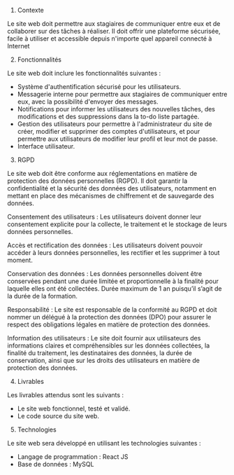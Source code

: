 1) Contexte

Le site web doit permettre aux stagiaires de communiquer entre eux et de collaborer sur des tâches à réaliser. Il doit offrir une plateforme sécurisée, facile à utiliser et accessible depuis n'importe quel appareil connecté à Internet


2) Fonctionnalités

Le site web doit inclure les fonctionnalités suivantes :

- Système d'authentification sécurisé pour les utilisateurs.
- Messagerie interne pour permettre aux stagiaires de communiquer entre eux, avec la possibilité d'envoyer des messages.
- Notifications pour informer les utilisateurs des nouvelles tâches, des modifications et des suppressions dans la to-do liste partagée.
- Gestion des utilisateurs pour permettre à l'administrateur du site de créer, modifier et supprimer des comptes d'utilisateurs, et pour permettre aux utilisateurs de modifier leur profil et leur mot de passe.
- Interface utilisateur.
3) RGPD

Le site web doit être conforme aux réglementations en matière de protection des données personnelles (RGPD). Il doit garantir la confidentialité et la sécurité des données des utilisateurs, notamment en mettant en place des mécanismes de chiffrement et de sauvegarde des données.

Consentement des utilisateurs : Les utilisateurs doivent donner leur consentement explicite pour la collecte, le traitement et le stockage de leurs données personnelles.

Accès et rectification des données : Les utilisateurs doivent pouvoir accéder à leurs données personnelles, les rectifier et les supprimer à tout moment.

Conservation des données : Les données personnelles doivent être conservées pendant une durée limitée et proportionnelle à la finalité pour laquelle elles ont été collectées. Durée maximum de 1 an puisqu’il s’agit de la durée de la formation.

Responsabilité : Le site est responsable de la conformité au RGPD et doit nommer un délégué à la protection des données (DPO) pour assurer le respect des obligations légales en matière de protection des données.

Information des utilisateurs : Le site doit fournir aux utilisateurs des informations claires et compréhensibles sur les données collectées, la finalité du traitement, les destinataires des données, la durée de conservation, ainsi que sur les droits des utilisateurs en matière de protection des données.

4) Livrables

Les livrables attendus sont les suivants :

- Le site web fonctionnel, testé et validé.
- Le code source du site web.

5) Technologies

Le site web sera développé en utilisant les technologies suivantes :

- Langage de programmation : React JS
- Base de données : MySQL
